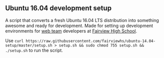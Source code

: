 ## Ubuntu 16.04 development setup

A script that converts a fresh Ubuntu 16.04 LTS distribution into something awesome and ready for development. Made for setting up development environments for [web team](https://github.com/fairviewhs) developers at [Fairview High School](https://www.fairviewhs.org/).

Use `curl https://raw.githubusercontent.com/fairviewhs/ubuntu-14.04-setup/master/setup.sh > setup.sh && sudo chmod 755 setup.sh && ./setup.sh` to run the script.
